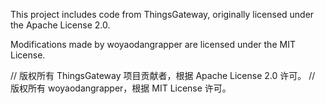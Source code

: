 This project includes code from ThingsGateway, originally licensed under the Apache License 2.0.

Modifications made by woyaodangrapper are licensed under the MIT License.

// 版权所有 ThingsGateway 项目贡献者，根据 Apache License 2.0 许可。
// 版权所有 woyaodangrapper，根据 MIT License 许可。

